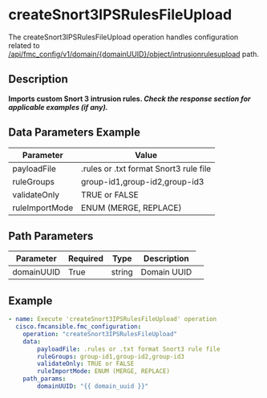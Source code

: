 # createSnort3IPSRulesFileUpload

The createSnort3IPSRulesFileUpload operation handles configuration related to [/api/fmc_config/v1/domain/{domainUUID}/object/intrusionrulesupload](/paths//api/fmc_config/v1/domain/{domain_uuid}/object/intrusionrulesupload.md) path.&nbsp;
## Description
**Imports custom Snort 3 intrusion rules. _Check the response section for applicable examples (if any)._**

## Data Parameters Example
| Parameter | Value |
| --------- | -------- |
| payloadFile | .rules or .txt format Snort3 rule file |
| ruleGroups | group-id1,group-id2,group-id3 |
| validateOnly | TRUE or FALSE |
| ruleImportMode | ENUM (MERGE, REPLACE) |

## Path Parameters
| Parameter | Required | Type | Description |
| --------- | -------- | ---- | ----------- |
| domainUUID | True | string <td colspan=3> Domain UUID |

## Example
```yaml
- name: Execute 'createSnort3IPSRulesFileUpload' operation
  cisco.fmcansible.fmc_configuration:
    operation: "createSnort3IPSRulesFileUpload"
    data:
        payloadFile: .rules or .txt format Snort3 rule file
        ruleGroups: group-id1,group-id2,group-id3
        validateOnly: TRUE or FALSE
        ruleImportMode: ENUM (MERGE, REPLACE)
    path_params:
        domainUUID: "{{ domain_uuid }}"

```